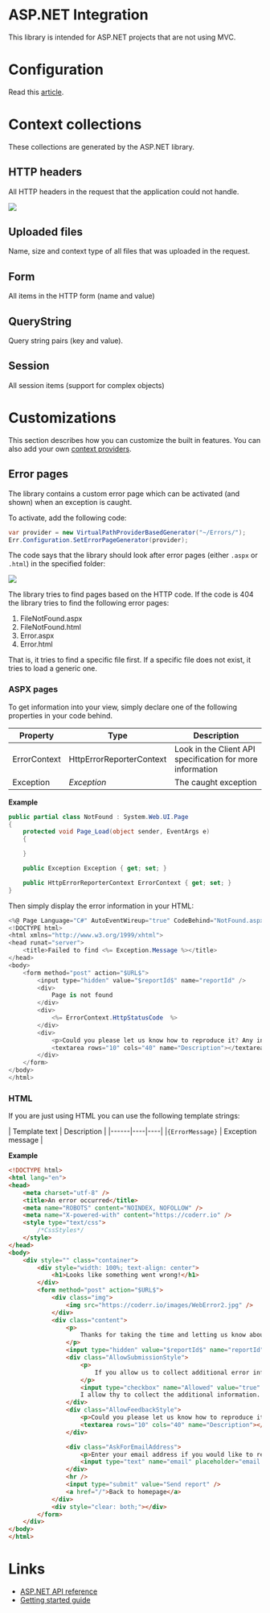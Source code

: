 ASP.NET Integration
======================

This library is intended for ASP.NET projects that are not using MVC.

# Configuration

Read this [article](install.md).

# Context collections

These collections are generated by the ASP.NET library.

## HTTP headers

All HTTP headers in the request that the application could not handle.

![](/screens/libraries/aspnet/httpheaders.png)

## Uploaded files

Name, size and context type of all files that was uploaded in the request.

## Form

All items in the HTTP form (name and value)

## QueryString

Query string pairs (key and value).

## Session

All session items (support for complex objects)

# Customizations

This section describes how you can customize the built in features. You can also add your own [context providers](../../extending/contextprovider.md).

## Error pages

The library contains a custom error page which can be activated (and shown) when an exception is caught. 

To activate, add the following code:

```csharp
var provider = new VirtualPathProviderBasedGenerator("~/Errors/");
Err.Configuration.SetErrorPageGenerator(provider);
```

The code says that the library should look after error pages (either `.aspx` or  `.html`) in the specified folder:

![](/screens/libraries/aspnet-mvc5/error-folder.png)

The library tries to find pages based on the HTTP code. If the code is 404 the library tries to find the following error pages:

1. FileNotFound.aspx
2. FileNotFound.html
3. Error.aspx
4. Error.html

That is, it tries to find a specific file first. If a specific file does not exist, it tries to load a generic one.

### ASPX pages

To get information into your view, simply declare one of the following properties in your code behind.

| Property | Type | Description |
|------|----|----|
|ErrorContext | HttpErrorReporterContext | Look in the Client API specification for more information |
|Exception | *Exception* | The caught exception |

**Example**

```csharp
public partial class NotFound : System.Web.UI.Page
{
	protected void Page_Load(object sender, EventArgs e)
	{

	}

	public Exception Exception { get; set; }

	public HttpErrorReporterContext ErrorContext { get; set; }
}
```

Then simply display the error information in your HTML:

```csharp
<%@ Page Language="C#" AutoEventWireup="true" CodeBehind="NotFound.aspx.cs" Inherits="Coderr.Client.AspNet.Demo.Errors.NotFound" %>
<!DOCTYPE html>
<html xmlns="http://www.w3.org/1999/xhtml">
<head runat="server">
    <title>Failed to find <%= Exception.Message %></title>
</head>
<body>
	<form method="post" action="$URL$">
		<input type="hidden" value="$reportId$" name="reportId" />
        <div>
            Page is not found
        </div>
        <div>
            <%= ErrorContext.HttpStatusCode  %>
        </div>
		<div>
			<p>Could you please let us know how to reproduce it? Any information you	 give us will help us solve it faster.</p>
			<textarea rows="10" cols="40" name="Description"></textarea>
		</div>
    </form>
</body>
</html>
```

### HTML

If you are just using HTML you can use the following template strings:

| Template text | Description |
|------|----|----|
|`{ErrorMessage}` | Exception message |

**Example**

```html
<!DOCTYPE html>
<html lang="en">
<head>
    <meta charset="utf-8" />
    <title>An error occurred</title>
    <meta name="ROBOTS" content="NOINDEX, NOFOLLOW" />
    <meta name="X-powered-with" content="https://coderr.io" />
    <style type="text/css">
        /*CssStyles*/
    </style>
</head>
<body>
    <div style="" class="container">
        <div style="width: 100%; text-align: center">
            <h1>Looks like something went wrong!</h1>
        </div>
        <form method="post" action="$URL$">
            <div class="img">
                <img src="https://coderr.io/images/WebError2.jpg" />
            </div>
            <div class="content">
                <p>
                    Thanks for taking the time and letting us know about the issue.
                </p>
                <input type="hidden" value="$reportId$" name="reportId" />
                <div class="AllowSubmissionStyle">
                    <p>
                        If you allow us to collect additional error information we'll be able to analyze this error much faster.
                    </p>
                    <input type="checkbox" name="Allowed" value="true" checked="$AllowReportUploading$" />
                    I allow thy to collect the additional information.
                </div>
                <div class="AllowFeedbackStyle">
                    <p>Could you please let us know how to reproduce it? Any information you give us will help us solve it faster.</p>
                    <textarea rows="10" cols="40" name="Description"></textarea>
                </div>

                <div class="AskForEmailAddress">
                    <p>Enter your email address if you would like to receive status updates about this error.</p>
                    <input type="text" name="email" placeholder="email address" />
                </div>
                <hr />
                <input type="submit" value="Send report" />
                <a href="/">Back to homepage</a>
            </div>
            <div style="clear: both;"></div>
        </form>
    </div>
</body>
</html>
```

# Links

* [ASP.NET API reference](https://coderr.io/docs/api/client/aspnet/)
* [Getting started guide](../../gettingstarted.md)
